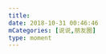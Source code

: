 ```yaml
---
title: 
date: 2018-10-31 00:46:46
mCategories: [说说,朋友圈]
type: moment
---
```


<div id="pics-20181031004646"></div>

<script src="/lib/moment/pics.js"></script>
<script>
var data = [
    {"link": "2018-10-31_000000.jpeg", "type": "shuoshuo"}
];
picsRender(data, "pics-20181031004646");
</script>
